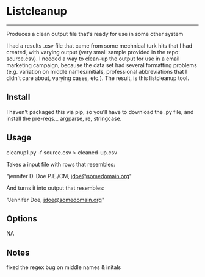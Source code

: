 # Listcleanup
-------
Produces a clean output file that's ready for use in some other system

I had a results .csv file that came from some mechnical turk hits that I had created, with varying output (very small sample provided in the repo: source.csv). I needed a way to clean-up the output for use in a email marketing campaign, because the data set had several formatting problems (e.g. variation on middle names/initials, professional abbreviations that I didn't care about, varying cases, etc.).  The result, is this listcleanup tool.


Install
-------
I haven't packaged this via pip, so you'll have to download the .py file, and install the pre-reqs... argparse, re, stringcase. 
 
Usage
-------
cleanup1.py -f source.csv > cleaned-up.csv


Takes a input file with rows that resembles: 

"jennifer D. Doe P.E./CM, jdoe@somedomain.org"

And turns it into output that resembles:

"Jennifer Doe, jdoe@somedomain.org"

Options
-------
NA

Notes
-------

fixed the regex bug on middle names & initals